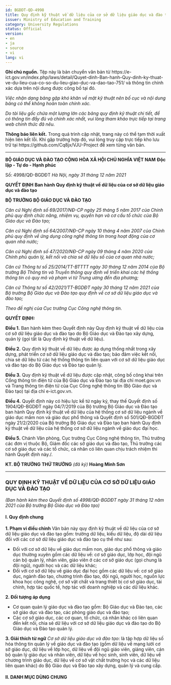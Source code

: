 ```yaml
---
id: BGDDT-QD-4998
title: Quy định kỹ thuật về dữ liệu của cơ sở dữ liệu giáo dục và đào tạo_source
issuer: Ministry of Education and Training
category: University Regulations
status: Official
version:
- en
- ja
- source
- vi
lang: vi
---
```

<div class="source-note" role="note" aria-label="Ghi chú nguồn">
  <p><strong>Ghi chú nguồn.</strong> Tệp này là bản chuyển văn bản từ https://e-ict.gov.vn/index.php/laws/detail/Quyet-dinh-Ban-hanh-Quy-dinh-ky-thuat-ve-du-lieu-cua-co-so-du-lieu-giao-duc-va-dao-tao-751/ và thông tin chính xác dựa trên nội dung được công bố tại đó.</p>
  <p><em>Việc nhận dạng bảng gặp khó khăn về mặt kỹ thuật nên bố cục và nội dung bảng có thể không hoàn toàn chính xác.</em></p>
  <p><em>Do tài liệu gốc chứa một lượng lớn các bảng quy định kỹ thuật chi tiết, để có thông tin đầy đủ và chính xác nhất, vui lòng tham khảo trực tiếp tại trang web chính thức đã nêu.</em></p>
</div>

<div class="source-note" role="note" aria-label="Thông báo liên kết">
  <p><strong>Thông báo liên kết.</strong> Trong quá trình cập nhật, trang này có thể tạm thời xuất hiện liên kết lỗi. Khi gặp trường hợp đó, vui lòng truy cập trực tiếp kho lưu trữ tại https://github.com/Cq8jx/VJU-Project để xem từng văn bản.</p>
</div>

---

**BỘ GIÁO DỤC VÀ ĐÀO TẠO**
**CỘNG HÒA XÃ HỘI CHỦ NGHĨA VIỆT NAM**
**Độc lập - Tự do - Hạnh phúc**

Số: 4998/QĐ-BGDĐT
*Hà Nội, ngày 31 tháng 12 năm 2021*

**QUYẾT ĐỊNH**
**Ban hành Quy định kỹ thuật về dữ liệu của cơ sở dữ liệu giáo dục và đào tạo**

**BỘ TRƯỞNG BỘ GIÁO DỤC VÀ ĐÀO TẠO**

*Căn cứ Nghị định số 69/2017/NĐ-CP ngày 25 tháng 5 năm 2017 của Chính phủ quy định chức năng, nhiệm vụ, quyền hạn và cơ cấu tổ chức của Bộ Giáo dục và Đào tạo;*

*Căn cứ Nghị định số 64/2007/NĐ-CP ngày 10 tháng 4 năm 2007 của Chính phủ quy định về ứng dụng công nghệ thông tin trong hoạt động của cơ quan nhà nước;*

*Căn cứ Nghị định số 47/2020/NĐ-CP ngày 09 tháng 4 năm 2020 của Chính phủ quản lý, kết nối và chia sẻ dữ liệu số của cơ quan nhà nước;*

*Căn cứ Thông tư số 25/2014/TT-BTTTT ngày 30 tháng 12 năm 2014 của Bộ trưởng Bộ Thông tin và Truyền thông quy định về triển khai các hệ thống thông tin có quy mô và phạm vi từ Trung ương đến địa phương;*

*Căn cứ Thông tư số 42/2021/TT-BGDĐT ngày 30 tháng 12 năm 2021 của Bộ trưởng Bộ Giáo dục và Đào tạo quy định về cơ sở dữ liệu giáo dục và đào tạo;*

*Theo đề nghị của Cục trưởng Cục Công nghệ thông tin.*

**QUYẾT ĐỊNH:**

**Điều 1.** Ban hành kèm theo Quyết định này Quy định kỹ thuật về dữ liệu của cơ sở dữ liệu giáo dục và đào tạo do Bộ Giáo dục và Đào tạo xây dựng, quản lý (gọi tắt là Quy định kỹ thuật về dữ liệu).

**Điều 2.** Quy định kỹ thuật về dữ liệu được áp dụng thống nhất trong xây dựng, phát triển cơ sở dữ liệu giáo dục và đào tạo; bảo đảm việc kết nối, chia sẻ dữ liệu từ các hệ thống thông tin liên quan với cơ sở dữ liệu giáo dục và đào tạo do Bộ Giáo dục và Đào tạo quản lý.

**Điều 3.** Quy định kỹ thuật về dữ liệu được cập nhật, công bố công khai trên Cổng thông tin điện tử của Bộ Giáo dục và Đào tạo tại địa chỉ moet.gov.vn và Trang thông tin điện tử của Cục Công nghệ thông tin (Bộ Giáo dục và Đào tạo) tại địa chỉ e-ict.gov.vn.

**Điều 4.** Quyết định này có hiệu lực kể từ ngày ký, thay thế Quyết định số 1904/QĐ-BGDĐT ngày 04/7/2019 của Bộ trưởng Bộ Giáo dục và Đào tạo ban hành Quy định kỹ thuật về dữ liệu của hệ thống cơ sở dữ liệu ngành về giáo dục mầm non và giáo dục phổ thông và Quyết định số 501/QĐ-BGDĐT ngày 21/2/2020 của Bộ trưởng Bộ Giáo dục và Đào tạo ban hành Quy định kỹ thuật về dữ liệu của hệ thống cơ sở dữ liệu ngành về giáo dục đại học.

**Điều 5.** Chánh Văn phòng, Cục trưởng Cục Công nghệ thông tin, Thủ trưởng các đơn vị thuộc Bộ, Giám đốc các sở giáo dục và đào tạo, Thủ trưởng các cơ sở giáo dục và các tổ chức, cá nhân có liên quan chịu trách nhiệm thi hành Quyết định này./.

**KT. BỘ TRƯỞNG**
**THỨ TRƯỞNG**
*(đã ký)*
**Hoàng Minh Sơn**

---

### **QUY ĐỊNH KỸ THUẬT VỀ DỮ LIỆU CỦA CƠ SỞ DỮ LIỆU GIÁO DỤC VÀ ĐÀO TẠO**
*(Ban hành kèm theo Quyết định số 4998/QĐ-BGDĐT ngày 31 tháng 12 năm 2021 của Bộ trưởng Bộ Giáo dục và Đào tạo)*

#### **I. Quy định chung**

**1. Phạm vi điều chỉnh**
Văn bản này quy định kỹ thuật về dữ liệu của cơ sở dữ liệu giáo dục và đào tạo gồm: trường dữ liệu, kiểu dữ liệu, độ dài dữ liệu đối với các cơ sở dữ liệu giáo dục và đào tạo cụ thể như sau:
- Đối với cơ sở dữ liệu về giáo dục mầm non, giáo dục phổ thông và giáo dục thường xuyên gồm các dữ liệu về: cơ sở giáo dục, lớp học, đội ngũ cán bộ quản lý, nhân viên, giáo viên ở các cơ sở giáo dục (gọi chung là đội ngũ), người học và các dữ liệu khác;
- Đối với cơ sở dữ liệu về giáo dục đại học gồm các dữ liệu về: cơ sở giáo dục, ngành đào tạo, chương trình đào tạo, đội ngũ, người học, nguồn lực khoa học công nghệ, cơ sở vật chất và trang thiết bị cơ sở giáo dục, tài chính, hợp tác quốc tế, hợp tác với doanh nghiệp và các dữ liệu khác.

**2. Đối tượng áp dụng**
- Cơ quan quản lý giáo dục và đào tạo gồm: Bộ Giáo dục và Đào tạo, các sở giáo dục và đào tạo, các phòng giáo dục và đào tạo;
- Các cơ sở giáo dục, các cơ quan, tổ chức, cá nhân khác có liên quan đến kết nối, chia sẻ dữ liệu với cơ sở dữ liệu giáo dục và đào tạo do Bộ Giáo dục và Đào tạo quản lý.

**3. Giải thích từ ngữ**
*Cơ sở dữ liệu giáo dục và đào tạo*: là tập hợp dữ liệu số hóa thông tin quản lý về giáo dục và đào tạo (gồm dữ liệu về mạng lưới cơ sở giáo dục, dữ liệu về lớp học, dữ liệu về đội ngũ giáo viên, giảng viên, cán bộ quản lý giáo dục và nhân viên, dữ liệu về học sinh, sinh viên, dữ liệu về chương trình giáo dục, dữ liệu về cơ sở vật chất trường học và các dữ liệu liên quan khác) do Bộ Giáo dục và Đào tạo xây dựng, quản lý và cung cấp.

#### **II. DANH MỤC DÙNG CHUNG**
